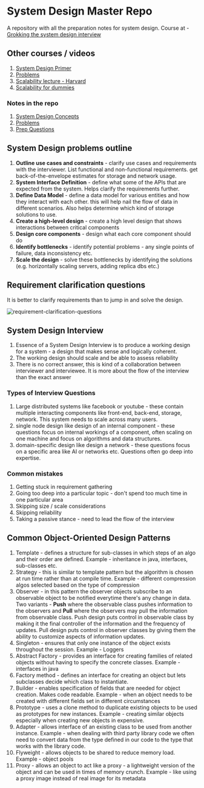 # System Design Master Repo

A repository with all the preparation notes for system design. Course at - [Grokking the system design interview](https://www.designgurus.io/course/grokking-the-system-design-interview)

## Other courses / videos

1. [System Design Primer](https://github.com/donnemartin/system-design-primer)
2. [Problems](https://github.com/donnemartin/system-design-primer#system-design-interview-questions-with-solutions)
3. [Scalability lecture - Harvard](https://www.youtube.com/watch?v=-W9F__D3oY4)
4. [Scalability for dummies](https://web.archive.org/web/20220530193911/https://www.lecloud.net/post/7295452622/scalability-for-dummies-part-1-clones)

### Notes in the repo

1. [System Design Concepts](system-design-concepts.md)
2. [Problems](problems)
3. [Prep Questions](questions.md)

## System Design problems outline

1. __Outline use cases and constraints__ - clarify use cases and requirements with the interviewer. List functional and non-functional requirements. get back-of-the-envelope estimates for storage and network usage.
2. __System Interface Definition__ - define what some of the APIs that are expected from the system. Helps clarify the requirements further.
3. __Define Data Model__ - define a data model for various entities and how they interact with each other. this will help nail the flow of data in different scenarios. Also helps determine which kind of storage solutions to use.
4. __Create a high-level design__ - create a high level design that shows interactions between critical components
5. __Design core components__ - design what each core component should do
6. __Identify bottlenecks__ - identify potential problems - any single points of failure, data inconsistency etc.
7. __Scale the design__ - solve these bottlenecks by identifying the solutions (e.g. horizontally scaling servers, adding replica dbs etc.)

## Requirement clarification questions

It is better to clarify requirements than to jump in and solve the design.

![requirement-clarification-questions](https://i.imgur.com/4wBxnGh.png)

## System Design Interview

1. Essence of a System Design Interview is to produce a working design for a system - a design that makes sense and logically coherent.
2. The working design should scale and be able to assess reliability
3. There is no correct answer, this is kind of a collaboration between interviewer and interviewee. It is more about the flow of the interview than the exact answer

### Types of Interview Questions

1. Large distributed systems like facebook or youtube - these contain multiple interacting components like front-end, back-end, storage, network. This system needs to scale across many users.
2. single node design like design of an internal component - these questions focus on internal workings of a component, often scaling on one machine and focus on algorithms and data structures.
3. domain-specific design like design a network - these questions focus on a specific area like AI or networks etc. Questions often go deep into expertise.

### Common mistakes

1. Getting stuck in requirement gathering
2. Going too deep into a particular topic - don't spend too much time in one particular area
3. Skipping size / scale considerations
4. Skipping reliability
5. Taking a passive stance - need to lead the flow of the interview  

## Common Object-Oriented Design Patterns

1. Template - defines a structure for sub-classes in which steps of an algo and their order are defined. Example - inheritance in java, interfaces, sub-classes etc.
2. Strategy - this is similar to template pattern but the algorithm is chosen at run time rather than at compile time. Example - different compression algos selected based on the type of compression
3. Observer - in this pattern the observer objects subscribe to an observable object to be notified everytime there's any change in data. Two variants - __Push__ where the observable class pushes information to the observers and __Pull__ where the observers may pull the information from observable class. Push design puts control in observable class by making it the final controller of the information and the frequency of updates. Pull design puts control in observer classes by giving them the ability to customize aspects of information updates.
4. Singleton - ensures that only one instance of the object exists throughout the session. Example - Loggers
5. Abstract Factory - provides an interface for creating families of related objects without having to specify the concrete classes. Example - interfaces in java
6. Factory method - defines an interface for creating an object but lets subclasses decide which class to instantiate.
7. Builder - enables specification of fields that are needed for object creation. Makes code readable. Example - when an object needs to be created with different fields set in different circumstances
8. Prototype - uses a clone method to duplicate existing objects to be used as prototypes for new instances. Example - creating similar objects especially when creating new objects in expensive.
9. Adapter - allows interface of an existing class to be used from another instance. Example - when dealing with third party library code we often need to convert data from the type defined in our code to the type that works with the library code.
10. Flyweight - allows objects to be shared to reduce memory load. Example - object pools
11. Proxy - allows an object to act like a proxy - a lightweight version of the object and can be used in times of memory crunch. Example - like using a proxy image instead of real image for its metadata
